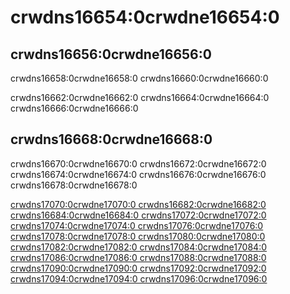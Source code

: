 # crwdns16654:0crwdne16654:0

## crwdns16656:0crwdne16656:0

crwdns16658:0crwdne16658:0 crwdns16660:0crwdne16660:0

crwdns16662:0crwdne16662:0 crwdns16664:0crwdne16664:0 crwdns16666:0crwdne16666:0

## crwdns16668:0crwdne16668:0

crwdns16670:0crwdne16670:0 crwdns16672:0crwdne16672:0 crwdns16674:0crwdne16674:0 crwdns16676:0crwdne16676:0 crwdns16678:0crwdne16678:0

<ins>crwdns17070:0crwdne17070:0 crwdns16682:0crwdne16682:0 crwdns16684:0crwdne16684:0 crwdns17072:0crwdne17072:0 crwdns17074:0crwdne17074:0 crwdns17076:0crwdne17076:0 crwdns17078:0crwdne17078:0 crwdns17080:0crwdne17080:0 crwdns17082:0crwdne17082:0 crwdns17084:0crwdne17084:0 crwdns17086:0crwdne17086:0 crwdns17088:0crwdne17088:0 crwdns17090:0crwdne17090:0 crwdns17092:0crwdne17092:0 crwdns17094:0crwdne17094:0 crwdns17096:0crwdne17096:0
